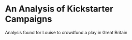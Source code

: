 # An Analysis of Kickstarter Campaigns
Analysis found for Louise to crowdfund a play in Great Britain
